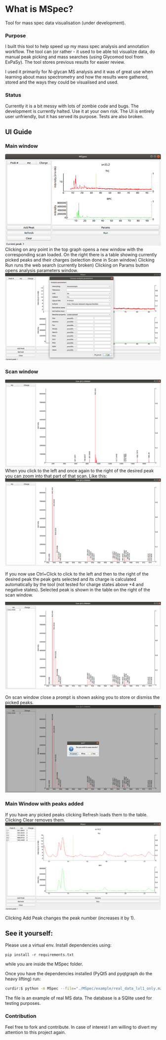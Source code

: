 # What is MSpec?
Tool for mass spec data visualisation (under development).

### Purpose
I built this tool to help speed up my mass spec analysis and annotation workflow.
The tool can (or rather - it used to be able to) visualize data, do manual peak picking and mass searches (using Glycomod tool from ExPaSy).
The tool stores previous results for easier review.

I used it primarily for N-glycan MS analysis and it was of great use when learning about mass spectrometry and how the results were gathered, stored and the ways they could be visualised and used.

### Status
Currently it is a bit messy with lots of zombie code and bugs. The development is currently halted. Use it at your own risk.
The UI is entirely user unfriendly, but it has served its purpose.
Tests are also broken.

## UI Guide
### Main window
![Image](doc/main.png)
Clicking on any point in the top graph opens a new window with the corresponding scan loaded.
On the right there is a table showing currently picked peaks and their charges (selection done in Scan window)
Clicking Run runs the web search (currently broken)
Clicking on Params button opens analysis parameters window.
![Image](doc/param_dialog.png)

### Scan window
![Image](doc/scan.png)
When you click to the left and once again to the right of the desired peak you can zoom into that part of that scan. Like this:
![Image](doc/scan_zoom.png)

If you now use Ctrl+Click to click to the left and then to the right of the desired peak the peak gets selected and its charge is calculated automatically by the tool (not tested for charge states above +4 and negative states). Selected peak is shown in the table on the right of the scan window.

![Image](doc/scan_zoom_peak_added.png)

On scan window close a prompt is shown asking you to store or dismiss the picked peaks.
![Image](doc/scan_on_close.png)

### Main Window with peaks added
If you have any picked peaks clicking Refresh loads them to the table. Clicking Clear removes them.
![Image](doc/main_added_peaks.png)

Clicking Add Peak changes the peak number (increases it by 1).

## See it yourself:
Please use a virtual env. Install dependencies using:
```
pip install -r requirements.txt
``` 
while you are inside the MSpec folder.

Once you have the dependencies installed (PyQt5 and pyqtgraph do the heavy lifting) run:

```sh
curdir:$ python -m MSpec --file="./MSpec/example/real_data_lvl1_only.mzML" --db="./MSpec/db/testing.db" --debug

```
The file is an example of real MS data. The database is a SQlite used for testing purposes.

### Contribution
Feel free to fork and contribute.
In case of interest I am willing to divert my attention to this project again. 